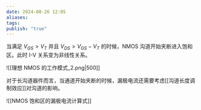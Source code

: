```yaml
---
date: 2024-08-26 12:05
aliases: 
tags: 
publish: "true"
---
```

当满足 $V_{GS}>V_{T}$ 并且 $V_{DS}>V_{GS}-V_{T}$ 的时候，NMOS 沟道开始夹断进入饱和区。此时 I-V 关系变为非线性关系。

![[理想 NMOS 的工作模式_2.png|500]]

对于长沟道器件而言，当通道开始夹断的时候，漏极电流还需要考虑[[沟道长度调制效应]]对沟道的影响。

![[NMOS 饱和区的漏极电流计算式]]
